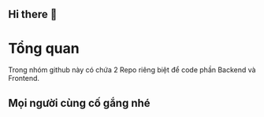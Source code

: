 ## Hi there 👋

<h1>Tổng quan</h1>
Trong nhóm github này có chứa 2 Repo riêng biệt để code phần Backend và Frontend.
<h2>Mọi người cùng cố gắng nhé</h2>
<!--

**Here are some ideas to get you started:**

🙋‍♀️ A short introduction - what is your organization all about?
🌈 Contribution guidelines - how can the community get involved?
👩‍💻 Useful resources - where can the community find your docs? Is there anything else the community should know?
🍿 Fun facts - what does your team eat for breakfast?
🧙 Remember, you can do mighty things with the power of [Markdown](https://docs.github.com/github/writing-on-github/getting-started-with-writing-and-formatting-on-github/basic-writing-and-formatting-syntax)
-->
